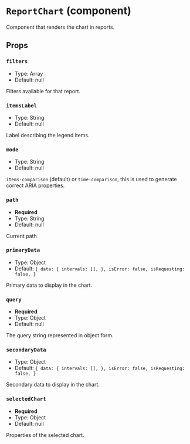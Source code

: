 `ReportChart` (component)
=========================

Component that renders the chart in reports.

Props
-----

### `filters`

- Type: Array
- Default: null

Filters available for that report.

### `itemsLabel`

- Type: String
- Default: null

Label describing the legend items.

### `mode`

- Type: String
- Default: null

`items-comparison` (default) or `time-comparison`, this is used to generate correct
ARIA properties.

### `path`

- **Required**
- Type: String
- Default: null

Current path

### `primaryData`

- Type: Object
- Default: `{
    data: {
        intervals: [],
    },
    isError: false,
    isRequesting: false,
}`

Primary data to display in the chart.

### `query`

- **Required**
- Type: Object
- Default: null

The query string represented in object form.

### `secondaryData`

- Type: Object
- Default: `{
    data: {
        intervals: [],
    },
    isError: false,
    isRequesting: false,
}`

Secondary data to display in the chart.

### `selectedChart`

- **Required**
- Type: Object
- Default: null

Properties of the selected chart.

